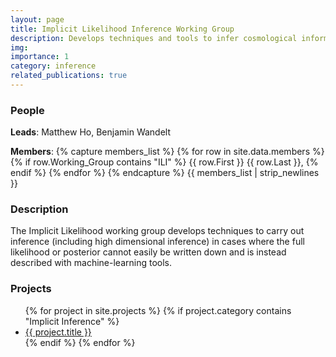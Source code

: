```yaml
---
layout: page
title: Implicit Likelihood Inference Working Group
description: Develops techniques and tools to infer cosmological information from observations
img:
importance: 1
category: inference
related_publications: true
---
```


### People
**Leads**: Matthew Ho, Benjamin Wandelt


**Members**: {% capture members_list %}
{% for row in site.data.members %}
{% if row.Working_Group contains "ILI" %}
{{ row.First }} {{ row.Last }}, 
{% endif %}
{% endfor %}
{% endcapture %}
{{ members_list | strip_newlines }}

### Description
The Implicit Likelihood working group develops techniques to carry out inference (including high dimensional inference) in cases where the full likelihood or posterior cannot easily be written down and is instead described with machine-learning tools.

### Projects
<ul>
{% for project in site.projects %}
  {% if project.category contains "Implicit Inference" %}
    <li><a href="{{ project.url }}">{{ project.title }}</a></li>
  {% endif %}
{% endfor %}
</ul>